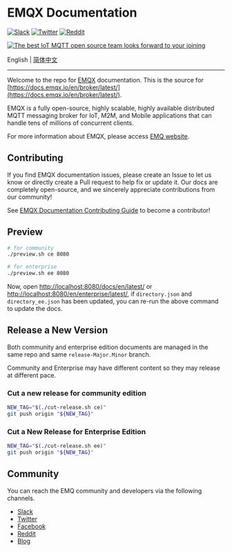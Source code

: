 # EMQX Documentation

[![Slack](https://img.shields.io/badge/Slack-EMQ%20X-39AE85?logo=slack)](https://slack-invite.emqx.io/)
[![Twitter](https://img.shields.io/badge/Twitter-EMQ-1DA1F2?logo=twitter)](https://twitter.com/EMQTech)
[![Reddit](https://img.shields.io/badge/Reddit-EMQ%20X-orange?logo=reddit)](https://www.reddit.com/r/emqx/)

[![The best IoT MQTT open source team looks forward to your joining](https://static.emqx.net/images/github_readme_en_bg.png)](https://www.emqx.com/en/careers)

English | [简体中文](./README-CN.md)

---

Welcome to the repo for [EMQX](https://github.com/emqx/emqx) documentation. This is the source for [https://docs.emqx.io/en/broker/latest/](https://docs.emqx.io/en/broker/latest/).

EMQX is a fully open-source, highly scalable, highly available distributed MQTT messaging broker for IoT, M2M, and Mobile applications that can handle tens of millions of concurrent clients.

For more information about EMQX, please access [EMQ website](https://www.emqx.com/en).

## Contributing

If you find EMQX documentation issues, please create an Issue to let us know or directly create a Pull request to help fix or update it. Our docs are completely open-source, and we sincerely appreciate contributions from our community!

See [EMQX Documentation Contributing Guide](./CONTRIBUTING-EN.md) to become a contributor!


## Preview

```sh
# for community
./preview.sh ce 8080

# for enterprise
./preview.sh ee 8080
```

Now, open <http://localhost:8080/docs/en/latest/> or <http://localhost:8080/en/enterprise/latest/>, if `directory.json` and `directory_ee.json` has been updated, you can re-run the above command to update the docs.

## Release a New Version

Both community and enterprise edition documents are managed in the same repo and same `release-Major.Minor` branch.

Community and Enterprise may have different content so they may release at different pace.

### Cut a new release for community edition

```sh
NEW_TAG="$(./cut-release.sh ce)"
git push origin "${NEW_TAG}"
```

### Cut a New Release for Enterprise Edition

```sh
NEW_TAG="$(./cut-release.sh ee)"
git push origin "${NEW_TAG}"
```

## Community

You can reach the EMQ community and developers via the following channels.

- [Slack](https://slack-invite.emqx.io/)
- [Twitter](https://twitter.com/EMQTech)
- [Facebook](https://www.facebook.com/emqxmqtt)
- [Reddit](https://www.reddit.com/r/emqx/)
- [Blog](https://emqx.medium.com)

